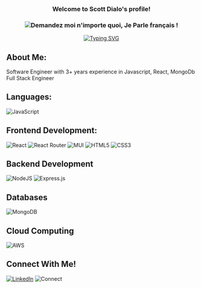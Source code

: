 <h3 align="center">
  Welcome to Scott Dialo's profile!
</h3>

<h3 align="center">
 
![Demandez moi n'importe quoi, Je Parle français !](https://img.shields.io/badge/Demandez%20moi-n'%20importe%20quoi,%20Je%20parle%20français!-1abc9c.svg)

</h3>

<p align="center">
<!--   Typing SVG  -->
<a href="https://git.io/typing-svg"><img src="https://readme-typing-svg.herokuapp.com?font=Arvo&size=28&pause=1000&center=true&vCenter=true&width=440&height=45&lines=Software+Engineer;Full+Stack+Web+Developer;" alt="Typing SVG" /></a>
</p>

## About Me:
Software Engineer with 3+ years experience in Javascript, React, MongoDb Full Stack Engineer
## Languages:
![JavaScript](https://img.shields.io/badge/javascript-%23323330.svg?style=for-the-badge&logo=javascript&logoColor=%23F7DF1E)

## Frontend Development:
![React](https://img.shields.io/badge/react-%2320232a.svg?style=for-the-badge&logo=react&logoColor=%2361DAFB)
![React Router](https://img.shields.io/badge/React_Router-CA4245?style=for-the-badge&logo=react-router&logoColor=white)
![MUI](https://img.shields.io/badge/Material--UI-0081CB?style=for-the-badge&logo=material-ui&logoColor=white)
![HTML5](https://img.shields.io/badge/html5-%23E34F26.svg?style=for-the-badge&logo=html5&logoColor=white)
![CSS3](https://img.shields.io/badge/css3-%231572B6.svg?style=for-the-badge&logo=css3&logoColor=white)

## Backend Development
![NodeJS](https://img.shields.io/badge/node.js-6DA55F?style=for-the-badge&logo=node.js&logoColor=white)
![Express.js](https://img.shields.io/badge/express.js-%23404d59.svg?style=for-the-badge&logo=express&logoColor=%2361DAFB)

## Databases
![MongoDB](https://img.shields.io/badge/MongoDB-4EA94B?style=for-the-badge&logo=mongodb&logoColor=white)

## Cloud Computing
![AWS](https://img.shields.io/badge/Amazon_AWS-232F3E?style=for-the-badge&logo=amazon-aws&logoColor=white)

## Connect With Me!
<a href="https://www.linkedin.com/in/scottdialo/" target="_blank">![LinkedIn](https://img.shields.io/badge/linkedin-%230077B5.svg?style=for-the-badge&logo=linkedin&logoColor=white)</a>
![Connect](https://img.shields.io/badge/Ask%20me-anything-1abc9c.svg)




 
<!---
scottdialo/scottdialo is a ✨ special ✨ repository because its `README.md` (this file) appears on your GitHub profile.
You can click the Preview link to take a look at your changes.
--->
